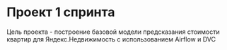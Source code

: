 # Проект 1 спринта

Цель проекта - построение базовой модели предсказания стоимости квартир для Яндекс.Недвижимость с использованием Airflow и DVC
